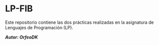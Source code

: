 # LP-FIB
Este repositorio contiene las dos prácticas realizadas en la asignatura de Lenguajes de Programación (LP).

***Autor: OrfeoDK***
